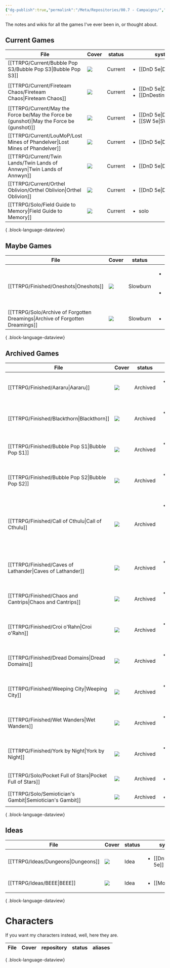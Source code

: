```yaml
---
{"dg-publish":true,"permalink":"/Meta/Repositories/00.7 - Campaigns/","contentClasses":"cards cards-2-3 table-max cards-cover"}
---
```



The notes and wikis for all the games I've ever been in, or thought about.

## Current Games
| File                                                                                         | Cover                                                                                              | status  | system                                                                  | DM                 | Character                        |
| -------------------------------------------------------------------------------------------- | -------------------------------------------------------------------------------------------------- | ------- | ----------------------------------------------------------------------- | ------------------ | -------------------------------- |
| [[TTRPG/Current/Bubble Pop S3/Bubble Pop S3\|Bubble Pop S3]]                              | ![](https://cdnb.artstation.com/p/assets/images/images/004/726/701/4k/daniel-dociu-dunepage03.jpg) | Current | <ul><li>[[DnD 5e\\|DnD 5e]]</li></ul>                                   | [[Lauren\|Lauren]] | [[Quinn Marston\|Quinn Marston]] |
| [[TTRPG/Current/Fireteam Chaos/Fireteam Chaos\|Fireteam Chaos]]                           | ![](https://i.pinimg.com/564x/09/eb/2b/09eb2bf221f4e94f99755eab81f0482f.jpg)                       | Current | <ul><li>[[DnD 5e\\|DnD 5e]]</li><li>[[DnDestiny\\|DnDestiny]]</li></ul> | [[Lou\|Lou]]       | [[Idle-112\|Idle-112]]           |
| [[TTRPG/Current/May the Force be/May the Force be (gunshot)\|May the Force be (gunshot)]] | ![](https://i.pinimg.com/564x/b1/03/15/b103150178d5aaf6d6aafe31e044897e.jpg)                       | Current | <ul><li>[[DnD 5e\\|DnD 5e]]</li><li>[[SW 5e\\|SW 5e]]</li></ul>         | [[Jake\|Jake]]     | [[Ki-On\|Ki-On]]                 |
| [[TTRPG/Current/LouMoP/Lost Mines of Phandelver\|Lost Mines of Phandelver]]               | ![](https://i.pinimg.com/564x/56/9a/ae/569aae3dea2f16ecbaadff44eba32205.jpg)                       | Current | <ul><li>[[DnD 5e\\|DnD 5e]]</li></ul>                                   | [[Lou\|Lou]]       | [[Osmo\|Osmo]]                   |
| [[TTRPG/Current/Twin Lands/Twin Lands of Annwyn\|Twin Lands of Annwyn]]                   | ![](https://i.pinimg.com/564x/4f/e6/b1/4fe6b15674a642725814be9611dfa39b.jpg)                       | Current | <ul><li>[[DnD 5e\\|DnD 5e]]</li></ul>                                   | [[Kerry\|Kerry]]   | [[Rattovim\|Rattovim]]           |
| [[TTRPG/Current/Orthel Oblivion/Orthel Oblivion\|Orthel Oblivion]]                        | ![](https://i.pinimg.com/564x/bc/bf/6b/bcbf6baf2293682af1b352eea6652ce6.jpg)                       | Current | <ul><li>[[DnD 5e\\|DnD 5e]]</li></ul>                                   | [[Jess\|Jess]]     | [[Odessa\|Odessa]]               |
| [[TTRPG/Solo/Field Guide to Memory\|Field Guide to Memory]]                               | ![](https://img.itch.zone/aW1nLzU0OTMzMjYuanBn/original/kyHZ5K.jpg)                                | Current | <ul><li>solo</li></ul>                                                  | \-                 | \-                               |

{ .block-language-dataview}

## Maybe Games
| File                                                                             | Cover                                                                                                                                                                                                       | status   | system                                                                          | DM | Character |
| -------------------------------------------------------------------------------- | ----------------------------------------------------------------------------------------------------------------------------------------------------------------------------------------------------------- | -------- | ------------------------------------------------------------------------------- | -- | --------- |
| [[TTRPG/Finished/Oneshots\|Oneshots]]                                         | ![](\-)                                                                                                                                                                                                     | Slowburn | <ul><li>[[Pathfinder 2e\\|Pathfinder 2e]]</li><li>[[DnD 5e\\|DnD 5e]]</li></ul> | \- | \-        |
| [[TTRPG/Solo/Archive of Forgotten Dreamings\|Archive of Forgotten Dreamings]] | ![](https://c10.patreonusercontent.com/4/patreon-media/p/post/69673403/b2ab4cae1df943ffb607f46d418dd14e/eyJ3Ijo2MjB9/1.png?token-time=1697846400&token-hash=b0-isqAIf3NpfyCUxYZiqQpM_OnI23t08YIaATbUhj0%3D) | Slowburn | <ul><li>solo</li></ul>                                                          | \- | \-        |

{ .block-language-dataview}

## Archived Games
| File                                                         | Cover                                                                          | status   | system                                                      | DM | Character |
| ------------------------------------------------------------ | ------------------------------------------------------------------------------ | -------- | ----------------------------------------------------------- | -- | --------- |
| [[TTRPG/Finished/Aararu\|Aararu]]                         | ![](\-)                                                                        | Archived | <ul><li>[[DnD 5e\\|DnD 5e]]</li></ul>                       | \- | \-        |
| [[TTRPG/Finished/Blackthorn\|Blackthorn]]                 | ![](\-)                                                                        | Archived | <ul><li>[[DnD 5e\\|DnD 5e]]</li></ul>                       | \- | \-        |
| [[TTRPG/Finished/Bubble Pop S1\|Bubble Pop S1]]           | ![](\-)                                                                        | Archived | <ul><li>[[DnD 5e\\|DnD 5e]]</li></ul>                       | \- | \-        |
| [[TTRPG/Finished/Bubble Pop S2\|Bubble Pop S2]]           | ![](\-)                                                                        | Archived | <ul><li>[[DnD 5e\\|DnD 5e]]</li></ul>                       | \- | \-        |
| [[TTRPG/Finished/Call of Cthulu\|Call of Cthulu]]         | ![](\-)                                                                        | Archived | <ul><li>[[Call of Cthulu 5e\\|Call of Cthulu 5e]]</li></ul> | \- | \-        |
| [[TTRPG/Finished/Caves of Lathander\|Caves of Lathander]] | ![](\-)                                                                        | Archived | <ul><li>[[DnD 5e\\|DnD 5e]]</li></ul>                       | \- | \-        |
| [[TTRPG/Finished/Chaos and Cantrips\|Chaos and Cantrips]] | ![](\-)                                                                        | Archived | <ul><li>[[DnD 5e\\|DnD 5e]]</li></ul>                       | \- | \-        |
| [[TTRPG/Finished/Croi o'Rahn\|Croi o'Rahn]]               | ![](\-)                                                                        | Archived | <ul><li>[[DnD 5e\\|DnD 5e]]</li></ul>                       | \- | \-        |
| [[TTRPG/Finished/Dread Domains\|Dread Domains]]           | ![](\-)                                                                        | Archived | <ul><li>[[DnD 5e\\|DnD 5e]]</li></ul>                       | \- | \-        |
| [[TTRPG/Finished/Weeping City\|Weeping City]]             | ![](\-)                                                                        | Archived | <ul><li>[[DnD 5e\\|DnD 5e]]</li></ul>                       | \- | \-        |
| [[TTRPG/Finished/Wet Wanders\|Wet Wanders]]               | ![](\-)                                                                        | Archived | <ul><li>[[DnD 5e\\|DnD 5e]]</li></ul>                       | \- | \-        |
| [[TTRPG/Finished/York by Night\|York by Night]]           | ![](\-)                                                                        | Archived | <ul><li>[[VtM 5e\\|VtM 5e]]</li></ul>                       | \- | \-        |
| [[TTRPG/Solo/Pocket Full of Stars\|Pocket Full of Stars]] | ![](https://img.itch.zone/aW1hZ2UvMzk2MDMxLzI5MDE5OTMucG5n/347x500/ZMGZhi.png) | Archived | <ul><li>solo</li></ul>                                      | \- | \-        |
| [[TTRPG/Solo/Semiotician's Gambit\|Semiotician's Gambit]] | ![](https://i.pinimg.com/564x/35/f9/dd/35f9dd17c5eb09a8fb946b5cae4eae83.jpg)   | Archived | <ul><li>solo</li></ul>                                      | \- | \-        |

{ .block-language-dataview}

## Ideas
| File                                  | Cover   | status | system                                | DM | Character |
| ------------------------------------- | ------- | ------ | ------------------------------------- | -- | --------- |
| [[TTRPG/Ideas/Dungeons\|Dungeons]] | ![](\-) | Idea   | <ul><li>[[DnD 5e\\|DnD 5e]]</li></ul> | \- | \-        |
| [[TTRPG/Ideas/BEEE\|BEEE]]         | ![](\-) | Idea   | <ul><li>[[MotW\\|MotW]]</li></ul>     | \- | \-        |

{ .block-language-dataview}



# Characters
If you want my characters instead, well, here they are.

| File | Cover | repository | status | aliases |
| ---- | ----- | ---------- | ------ | ------- |

{ .block-language-dataview}